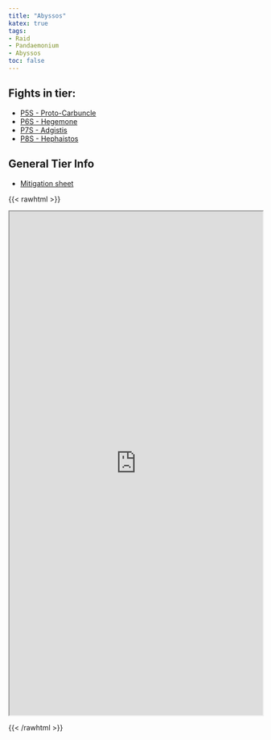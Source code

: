 ```yaml
---
title: "Abyssos"
katex: true
tags:
- Raid
- Pandaemonium
- Abyssos
toc: false
---
```


## Fights in tier:

- [P5S - Proto-Carbuncle](notes/P5S%20-%20Proto-Carbuncle)
- [P6S - Hegemone](notes/P6S%20-%20Hegemone)
- [P7S - Adgistis](notes/P7S%20-%20Adgistis)
- [P8S - Hephaistos](notes/P8S%20-%20Hephaistos)

## General Tier Info

- [Mitigation sheet](https://docs.google.com/spreadsheets/d/17wLoxHeT04REPSgajrjaWgGsPTvwt10mn4UgyXM8tpw/edit?usp=sharing)

{{< rawhtml >}}

<iframe src="https://docs.google.com/spreadsheets/d/e/2PACX-1vTv7bxgi4gQw38llZI9X_s00j9ClzjTWudD-tdStmkLXYEoH5wk9YW1cbh0dNVPNUsAqQkv5OdHytgw/pubhtml?widget=true&amp;headers=false" width="100%" height="1000px" -webkit-transform="scale(0.75)"></iframe>

{{< /rawhtml >}}